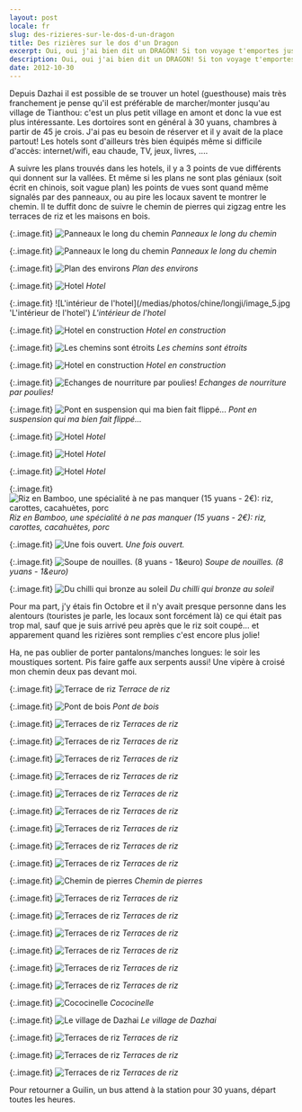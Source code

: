 ```yaml
---
layout: post
locale: fr
slug: des-rizieres-sur-le-dos-d-un-dragon
title: Des rizières sur le dos d'un Dragon
excerpt: Oui, oui j'ai bien dit un DRAGON! Si ton voyage t'emportes jusqu'&agrave; la ville de Guilin -dans la r&eacute;gion du Guangxi- tu ferais bien de t'arr&ecirc;ter une nuit ou deux dans les montagnes de Longsheng et ainsi contempler les terraces de rizi&egrave;res qui ont transform&eacute; ces montagnes en ce qui ressemble &agrave; l'&eacute;pine dorsale d'un dragon!
description: Oui, oui j'ai bien dit un DRAGON! Si ton voyage t'emportes jusqu'&agrave; la ville de Guilin -dans la r&eacute;gion du Guangxi- tu ferais bien de t'arr&ecirc;ter une nuit ou deux dans les montagnes de Longsheng et ainsi contempler les terraces de rizi&egrave;res qui ont transform&eacute; ces montagnes en ce qui ressemble &agrave; l'&eacute;pine dorsale d'un dragon!
date: 2012-10-30
---
```


Depuis Dazhai il est possible de se trouver un hotel (guesthouse) mais tr&egrave;s franchement je pense qu'il est pr&eacute;f&eacute;rable de marcher/monter jusqu'au village de Tianthou: c'est un plus petit village en amont et donc la vue est plus int&eacute;ressante. Les dortoires sont en g&eacute;n&eacute;ral &agrave; 30 yuans, chambres &agrave; partir de 45 je crois. J'ai pas eu besoin de r&eacute;server et il y avait de la place partout! Les hotels sont d'ailleurs tr&egrave;s bien &eacute;quip&eacute;s m&ecirc;me si difficile d'acc&egrave;s: internet/wifi, eau chaude, TV, jeux, livres, ....

A suivre les plans trouv&eacute;s dans les hotels, il y a 3 points de vue diff&eacute;rents qui donnent sur la vall&eacute;es. Et m&ecirc;me si les plans ne sont plas g&eacute;niaux (soit &eacute;crit en chinois, soit vague plan) les points de vues sont quand m&ecirc;me signal&eacute;s par des panneaux, ou au pire les locaux savent te montrer le chemin. Il te duffit donc de suivre le chemin de pierres qui zigzag entre les terraces de riz et les maisons en bois.


{:.image.fit}
![Panneaux le long du chemin](/medias/photos/chine/longji/image_1.jpg 'Panneaux le long du chemin')
_Panneaux le long du chemin_

{:.image.fit}
![Panneaux le long du chemin](/medias/photos/chine/longji/image_2.jpg 'Panneaux le long du chemin')
_Panneaux le long du chemin_

{:.image.fit}
![Plan des environs](/medias/photos/chine/longji/image_3.jpg 'Plan des environs')
_Plan des environs_

{:.image.fit}
![Hotel](/medias/photos/chine/longji/image_4.jpg 'Hotel')
_Hotel_

{:.image.fit}
![L'int&eacute;rieur de l'hotel](/medias/photos/chine/longji/image_5.jpg 'L'int&eacute;rieur de l'hotel')
_L'int&eacute;rieur de l'hotel_

{:.image.fit}
![Hotel en construction](/medias/photos/chine/longji/image_6.jpg 'Hotel en construction')
_Hotel en construction_

{:.image.fit}
![Les chemins sont &eacute;troits](/medias/photos/chine/longji/image_7.jpg 'Les chemins sont &eacute;troits')
_Les chemins sont &eacute;troits_

{:.image.fit}
![Hotel en construction](/medias/photos/chine/longji/image_8.jpg 'Hotel en construction')
_Hotel en construction_

{:.image.fit}
![Echanges de nourriture par poulies!](/medias/photos/chine/longji/image_9.jpg 'Echanges de nourriture par poulies!')
_Echanges de nourriture par poulies!_

{:.image.fit}
![Pont en suspension qui ma bien fait flipp&eacute;...](/medias/photos/chine/longji/image_10.jpg 'Pont en suspension qui ma bien fait flipp&eacute;...')
_Pont en suspension qui ma bien fait flipp&eacute;..._

{:.image.fit}
![Hotel](/medias/photos/chine/longji/image_11.jpg 'Hotel')
_Hotel_

{:.image.fit}
![Hotel](/medias/photos/chine/longji/image_12.jpg 'Hotel')
_Hotel_

{:.image.fit}
![Hotel](/medias/photos/chine/longji/image_13.jpg 'Hotel')
_Hotel_

{:.image.fit}
![Riz en Bamboo, une sp&eacute;cialit&eacute; &agrave; ne pas manquer (15 yuans - 2&euro;): riz, carottes, cacahu&egrave;tes, porc](/medias/photos/chine/longji/image_14.jpg 'Riz en Bamboo, une sp&eacute;cialit&eacute; &agrave; ne pas manquer (15 yuans - 2&euro;): riz, carottes, cacahu&egrave;tes, porc')
_Riz en Bamboo, une sp&eacute;cialit&eacute; &agrave; ne pas manquer (15 yuans - 2&euro;): riz, carottes, cacahu&egrave;tes, porc_

{:.image.fit}
![Une fois ouvert.](/medias/photos/chine/longji/image_15.jpg 'Une fois ouvert.')
_Une fois ouvert._

{:.image.fit}
![Soupe de nouilles. (8 yuans - 1&euro)](/medias/photos/chine/longji/image_16.jpg 'Soupe de nouilles. (8 yuans - 1&euro)')
_Soupe de nouilles. (8 yuans - 1&euro)_

{:.image.fit}
![Du chilli qui bronze au soleil](/medias/photos/chine/longji/image_17.jpg 'Du chilli qui bronze au soleil')
_Du chilli qui bronze au soleil_

Pour ma part, j'y &eacute;tais fin Octobre et il n'y avait presque personne dans les alentours (touristes je parle, les locaux sont forc&eacute;ment l&agrave;) ce qui &eacute;tait pas trop mal, sauf que je suis arriv&eacute; peu apr&egrave;s que le riz soit coup&eacute;... et apparement quand les rizi&egrave;res sont remplies c'est encore plus jolie!

Ha, ne pas oublier de porter pantalons/manches longues: le soir les moustiques sortent. Pis faire gaffe aux serpents aussi! Une vip&egrave;re &agrave; crois&eacute; mon chemin deux pas devant moi.


{:.image.fit}
![Terrace de riz](/medias/photos/chine/longji/image_18.jpg 'Terrace de riz')
_Terrace de riz_

{:.image.fit}
![Pont de bois](/medias/photos/chine/longji/image_19.jpg 'Pont de bois')
_Pont de bois_

{:.image.fit}
![Terraces de riz](/medias/photos/chine/longji/image_20.jpg 'Terraces de riz')
_Terraces de riz_

{:.image.fit}
![Terraces de riz](/medias/photos/chine/longji/image_21.jpg 'Terraces de riz')
_Terraces de riz_

{:.image.fit}
![Terraces de riz](/medias/photos/chine/longji/image_22.jpg 'Terraces de riz')
_Terraces de riz_

{:.image.fit}
![Terraces de riz](/medias/photos/chine/longji/image_23.jpg 'Terraces de riz')
_Terraces de riz_

{:.image.fit}
![Terraces de riz](/medias/photos/chine/longji/image_24.jpg 'Terraces de riz')
_Terraces de riz_

{:.image.fit}
![Terraces de riz](/medias/photos/chine/longji/image_25.jpg 'Terraces de riz')
_Terraces de riz_

{:.image.fit}
![Terraces de riz](/medias/photos/chine/longji/image_26.jpg 'Terraces de riz')
_Terraces de riz_

{:.image.fit}
![Terraces de riz](/medias/photos/chine/longji/image_27.jpg 'Terraces de riz')
_Terraces de riz_

{:.image.fit}
![Terraces de riz](/medias/photos/chine/longji/image_28.jpg 'Terraces de riz')
_Terraces de riz_

{:.image.fit}
![Chemin de pierres](/medias/photos/chine/longji/image_29.jpg 'Chemin de pierres')
_Chemin de pierres_

{:.image.fit}
![Terraces de riz](/medias/photos/chine/longji/image_30.jpg 'Terraces de riz')
_Terraces de riz_

{:.image.fit}
![Terraces de riz](/medias/photos/chine/longji/image_31.jpg 'Terraces de riz')
_Terraces de riz_

{:.image.fit}
![Terraces de riz](/medias/photos/chine/longji/image_32.jpg 'Terraces de riz')
_Terraces de riz_

{:.image.fit}
![Terraces de riz](/medias/photos/chine/longji/image_33.jpg 'Terraces de riz')
_Terraces de riz_

{:.image.fit}
![Terraces de riz](/medias/photos/chine/longji/image_34.jpg 'Terraces de riz')
_Terraces de riz_

{:.image.fit}
![Terraces de riz](/medias/photos/chine/longji/image_35.jpg 'Terraces de riz')
_Terraces de riz_

{:.image.fit}
![Cococinelle](/medias/photos/chine/longji/image_36.jpg 'Cococinelle')
_Cococinelle_

{:.image.fit}
![Le village de Dazhai](/medias/photos/chine/longji/image_37.jpg 'Le village de Dazhai')
_Le village de Dazhai_

{:.image.fit}
![Terraces de riz](/medias/photos/chine/longji/image_38.jpg 'Terraces de riz')
_Terraces de riz_

{:.image.fit}
![Terraces de riz](/medias/photos/chine/longji/image_39.jpg 'Terraces de riz')
_Terraces de riz_

{:.image.fit}
![Terraces de riz](/medias/photos/chine/longji/image_40.jpg 'Terraces de riz')
_Terraces de riz_


Pour retourner a Guilin, un bus attend &agrave; la station pour 30 yuans, d&eacute;part toutes les heures.
